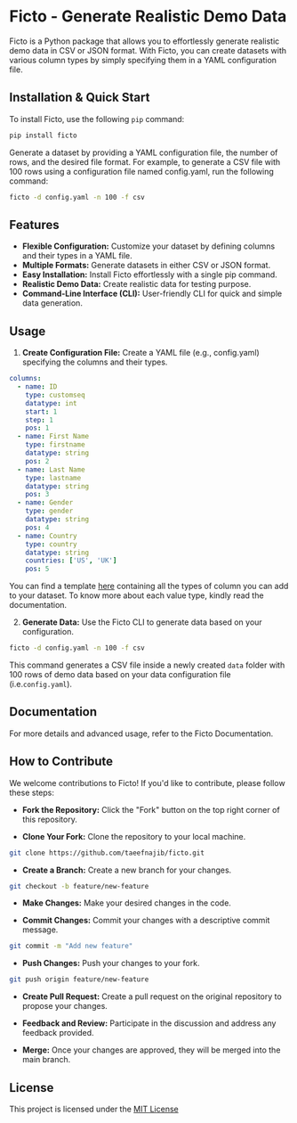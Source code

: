 # Ficto - Generate Realistic Demo Data

Ficto is a Python package that allows you to effortlessly generate realistic demo data in CSV or JSON format. With Ficto, you can create datasets with various column types by simply specifying them in a YAML configuration file.

## Installation & Quick Start

To install Ficto, use the following `pip` command:

```bash
pip install ficto
```

Generate a dataset by providing a YAML configuration file, the number of rows, and the desired file format. For example, to generate a CSV file with 100 rows using a configuration file named config.yaml, run the following command:

```bash
ficto -d config.yaml -n 100 -f csv
```

## Features
* **Flexible Configuration:** Customize your dataset by defining columns and their types in a YAML file.
* **Multiple Formats:** Generate datasets in either CSV or JSON format.
* **Easy Installation:** Install Ficto effortlessly with a single pip command.
* **Realistic Demo Data:** Create realistic data for testing purpose.
* **Command-Line Interface (CLI):** User-friendly CLI for quick and simple data generation.

## Usage
1. **Create Configuration File:** Create a YAML file (e.g., config.yaml) specifying the columns and their types.
```yaml
columns:
  - name: ID
    type: customseq
    datatype: int
    start: 1
    step: 1
    pos: 1
  - name: First Name
    type: firstname
    datatype: string
    pos: 2
  - name: Last Name
    type: lastname
    datatype: string
    pos: 3
  - name: Gender
    type: gender
    datatype: string
    pos: 4
  - name: Country
    type: country
    datatype: string
    countries: ['US', 'UK']
    pos: 5
```
You can find a template [here](https://github.com/taeefnajib/ficto/blob/main/config-template.yaml) containing all the types of column you can add to your dataset. To know more about each value type, kindly read the documentation.

2. **Generate Data:** Use the Ficto CLI to generate data based on your configuration.

```bash
ficto -d config.yaml -n 100 -f csv
```
This command generates a CSV file inside a newly created `data` folder with 100 rows of demo data based on your data configuration file (i.e.`config.yaml`).

## Documentation
For more details and advanced usage, refer to the Ficto Documentation.


## How to Contribute
We welcome contributions to Ficto! If you'd like to contribute, please follow these steps:

* **Fork the Repository:** Click the "Fork" button on the top right corner of this repository.

* **Clone Your Fork:** Clone the repository to your local machine.
```bash
git clone https://github.com/taeefnajib/ficto.git
```
* **Create a Branch:** Create a new branch for your changes.
```bash
git checkout -b feature/new-feature
```
* **Make Changes:** Make your desired changes in the code.

* **Commit Changes:** Commit your changes with a descriptive commit message.
```bash
git commit -m "Add new feature"
```
* **Push Changes:** Push your changes to your fork.
```bash
git push origin feature/new-feature
```
* **Create Pull Request:** Create a pull request on the original repository to propose your changes.

* **Feedback and Review:** Participate in the discussion and address any feedback provided.

* **Merge:** Once your changes are approved, they will be merged into the main branch.

## License
This project is licensed under the [MIT License](https://github.com/taeefnajib/ficto/blob/main/LICENSE)